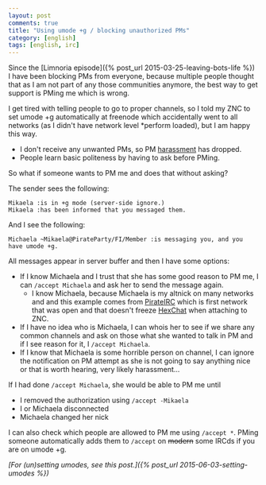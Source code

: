 ```yaml
---
layout: post
comments: true
title: "Using umode +g / blocking unauthorized PMs"
category: [english]
tags: [english, irc]
---
```


Since the [Limnoria episode]({% post_url 2015-03-25-leaving-bots-life %})
I have been blocking PMs from everyone, because multiple people thought
that as I am not part of any those communities anymore, the best way to get
support is PMing me which is wrong.

I get tired with telling people to go to proper channels, so I told my
ZNC to set umode +g automatically at freenode which accidentally went
to all networks (as I didn't have network level \*perform loaded), but I
am happy this way.

* I don't receive any unwanted PMs, so PM [harassment] has dropped.
* People learn basic politeness by having to ask before PMing.

[harassment]:https://github.com/Mikaela/freenode-harassment

So what if someone wants to PM me and does that without asking?

The sender sees the following:

```
Mikaela :is in +g mode (server-side ignore.)
Mikaela :has been informed that you messaged them.
```

And I see the following:

```
Michaela ~Mikaela@PirateParty/FI/Member :is messaging you, and you have umode +g.
```

All messages appear in server buffer and then I have some options:

* If I know Michaela and I trust that she has some good reason to PM me,
  I can `/accept Michaela` and ask her to send the message again.
    * I know Michaela, because Michaela is my altnick on many networks and
      and this example comes from [PirateIRC] which is first network that
      was open and that doesn't freeze [HexChat] when attaching to ZNC.
* If I have no idea who is Michaela, I can whois her to see if we share
  any common channels and ask on those what she wanted to talk in PM
  and if I see reason for it, I `/accept Michaela`.
* If I know that Michaela is some horrible person on channel, I can ignore
  the notification on PM attempt as she is not going to say anything nice
  or that is worth hearing, very likely harassment...

[PirateIRC]:http://pirateirc.net/
[HexChat]:https://hexchat.github.io/

If I had done `/accept Michaela`, she would be able to PM me until

* I removed the authorization using `/accept -Mikaela`
* I or Michaela disconnected
* Michaela changed her nick

I can also check which people are allowed to PM me using `/accept *`. PMing
someone automatically adds them to `/accept` on <s>modern</s> some IRCds if
you are on umode +g.

*[For (un)setting umodes, see this post.]({% post_url 2015-06-03-setting-umodes %})*
